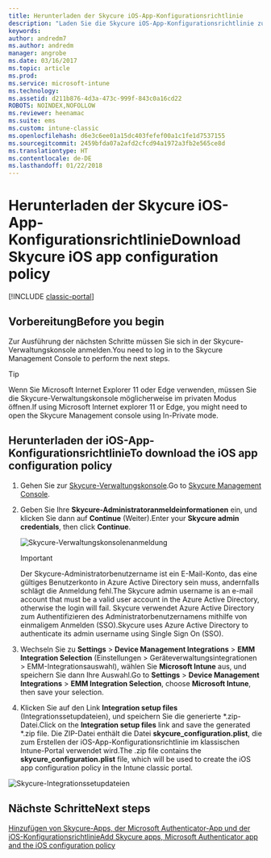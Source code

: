 ```yaml
---
title: Herunterladen der Skycure iOS-App-Konfigurationsrichtlinie
description: "Laden Sie die Skycure iOS-App-Konfigurationsrichtlinie zur Verwendung mit der für Endbenutzer bereitgestellten Skycure iOS-App herunter."
keywords: 
author: andredm7
ms.author: andredm
manager: angrobe
ms.date: 03/16/2017
ms.topic: article
ms.prod: 
ms.service: microsoft-intune
ms.technology: 
ms.assetid: d211b876-4d3a-473c-999f-843c0a16cd22
ROBOTS: NOINDEX,NOFOLLOW
ms.reviewer: heenamac
ms.suite: ems
ms.custom: intune-classic
ms.openlocfilehash: d6e3c6ee01a15dc403fefef00a1c1fe1d7537155
ms.sourcegitcommit: 2459bfda07a2afd2cfcd94a1972a3fb2e565ce8d
ms.translationtype: HT
ms.contentlocale: de-DE
ms.lasthandoff: 01/22/2018
---
```

# <a name="download-skycure-ios-app-configuration-policy"></a><span data-ttu-id="79821-103">Herunterladen der Skycure iOS-App-Konfigurationsrichtlinie</span><span class="sxs-lookup"><span data-stu-id="79821-103">Download Skycure iOS app configuration policy</span></span>

[!INCLUDE [classic-portal](../includes/classic-portal.md)]

## <a name="before-you-begin"></a><span data-ttu-id="79821-104">Vorbereitung</span><span class="sxs-lookup"><span data-stu-id="79821-104">Before you begin</span></span>

<span data-ttu-id="79821-105">Zur Ausführung der nächsten Schritte müssen Sie sich in der Skycure-Verwaltungskonsole anmelden.</span><span class="sxs-lookup"><span data-stu-id="79821-105">You need to log in to the Skycure Management Console to perform the next steps.</span></span>

> [!TIP] 
> <span data-ttu-id="79821-106">Wenn Sie Microsoft Internet Explorer 11 oder Edge verwenden, müssen Sie die Skycure-Verwaltungskonsole möglicherweise im privaten Modus öffnen.</span><span class="sxs-lookup"><span data-stu-id="79821-106">If using Microsoft Internet explorer 11 or Edge, you might need to open the Skycure Management console using In-Private mode.</span></span>

## <a name="to-download-the-ios-app-configuration-policy"></a><span data-ttu-id="79821-107">Herunterladen der iOS-App-Konfigurationsrichtlinie</span><span class="sxs-lookup"><span data-stu-id="79821-107">To download the iOS app configuration policy</span></span>

1.  <span data-ttu-id="79821-108">Gehen Sie zur [Skycure-Verwaltungskonsole](https://aad.skycure.com).</span><span class="sxs-lookup"><span data-stu-id="79821-108">Go to [Skycure Management Console](https://aad.skycure.com).</span></span>

2.  <span data-ttu-id="79821-109">Geben Sie Ihre **Skycure-Administratoranmeldeinformationen** ein, und klicken Sie dann auf **Continue** (Weiter).</span><span class="sxs-lookup"><span data-stu-id="79821-109">Enter your **Skycure admin credentials**, then click **Continue**.</span></span>

    ![Skycure-Verwaltungskonsolenanmeldung](../media/mtp/skycure-ios-app-1.png)

    > [!IMPORTANT] 
    > <span data-ttu-id="79821-111">Der Skycure-Administratorbenutzername ist ein E-Mail-Konto, das eine gültiges Benutzerkonto in Azure Active Directory sein muss, andernfalls schlägt die Anmeldung fehl.</span><span class="sxs-lookup"><span data-stu-id="79821-111">The Skycure admin username is an e-mail account that must be a valid user account in the Azure Active Directory, otherwise the login will fail.</span></span> <span data-ttu-id="79821-112">Skycure verwendet Azure Active Directory zum Authentifizieren des Administratorbenutzernamens mithilfe von einmaligem Anmelden (SSO).</span><span class="sxs-lookup"><span data-stu-id="79821-112">Skycure uses Azure Active Directory to authenticate its admin username using Single Sign On (SSO).</span></span>

3.  <span data-ttu-id="79821-113">Wechseln Sie zu **Settings** &gt; **Device Management Integrations** &gt; **EMM Integration Selection** (Einstellungen > Geräteverwaltungsintegrationen > EMM-Integrationsauswahl), wählen Sie **Microsoft Intune** aus, und speichern Sie dann Ihre Auswahl.</span><span class="sxs-lookup"><span data-stu-id="79821-113">Go to **Settings** &gt; **Device Management Integrations** &gt; **EMM Integration Selection**, choose **Microsoft Intune**, then save your selection.</span></span>

2.  <span data-ttu-id="79821-114">Klicken Sie auf den Link **Integration setup files** (Integrationssetupdateien), und speichern Sie die generierte \*.zip-Datei.</span><span class="sxs-lookup"><span data-stu-id="79821-114">Click on the **Integration setup files** link and save the generated \*.zip file.</span></span> <span data-ttu-id="79821-115">Die ZIP-Datei enthält die Datei **skycure\_configuration.plist**, die zum Erstellen der iOS-App-Konfigurationsrichtlinie im klassischen Intune-Portal verwendet wird.</span><span class="sxs-lookup"><span data-stu-id="79821-115">The .zip file contains the **skycure\_configuration.plist** file, which will be used to create the iOS app configuration policy in the Intune classic portal.</span></span>

![Skycure-Integrationssetupdateien](../media/mtp/skycure-ios-app-2.png)

## <a name="next-steps"></a><span data-ttu-id="79821-117">Nächste Schritte</span><span class="sxs-lookup"><span data-stu-id="79821-117">Next steps</span></span>

[<span data-ttu-id="79821-118">Hinzufügen von Skycure-Apps, der Microsoft Authenticator-App und der iOS-Konfigurationsrichtlinie</span><span class="sxs-lookup"><span data-stu-id="79821-118">Add Skycure apps, Microsoft Authenticator app and the iOS configuration policy</span></span>](/intune-classic/deploy-use/add-skycure-apps-microsoft-authenticator-and-ios-app-configuration-policy)
